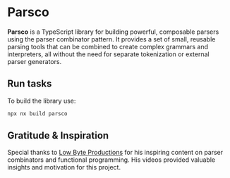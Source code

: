 # Parsco

**Parsco** is a TypeScript library for building powerful, composable parsers using the parser combinator pattern. It provides a set of small, reusable parsing tools that can be combined to create complex grammars and interpreters, all without the need for separate tokenization or external parser generators.

## Run tasks

To build the library use:

```sh
npx nx build parsco
```

## Gratitude & Inspiration

Special thanks to [Low Byte Productions](https://youtube.com/@lowbyteproductions?si=g-tzwy0UUqHRNU-b) for his inspiring content on parser combinators and functional programming. His videos provided valuable insights and motivation for this project.
